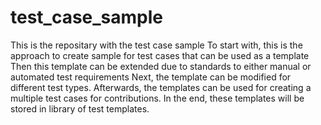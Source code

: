 # test_case_sample
This is the repositary with the test case sample
To start with, this is the approach to create sample for test cases that can be used as a template
Then this template can be extended due to standards to either manual or automated test requirements
Next, the template can be modified for different test types.
Afterwards, the templates can be used for creating a multiple test cases for contributions.
In the end, these templates will be stored in library of test templates.
